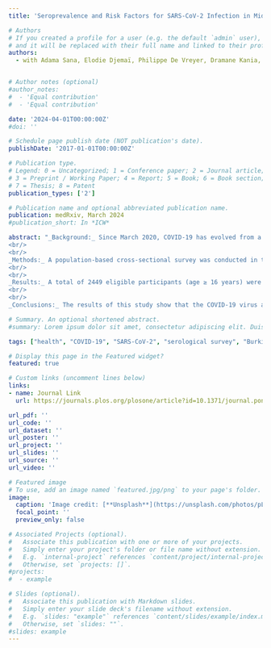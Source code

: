 ```yaml
---
title: 'Seroprevalence and Risk Factors for SARS-CoV-2 Infection in Middle-Sized Cities of Burkina Faso: A Descriptive Cross-Sectional Study'

# Authors
# If you created a profile for a user (e.g. the default `admin` user), write the username (folder name) here
# and it will be replaced with their full name and linked to their profile.
authors:
  - with Adama Sana, Elodie Djemaï, Philippe De Vreyer, Dramane Kania, Hermann Badolo and Abdramane Berthé. <span style="color:blue">PLoS ONE</span>, 19(8), e0305850 (2024)


# Author notes (optional)
#author_notes:
#  - 'Equal contribution'
#  - 'Equal contribution'

date: '2024-04-01T00:00:00Z'
#doi: ''

# Schedule page publish date (NOT publication's date).
publishDate: '2017-01-01T00:00:00Z'

# Publication type.
# Legend: 0 = Uncategorized; 1 = Conference paper; 2 = Journal article;
# 3 = Preprint / Working Paper; 4 = Report; 5 = Book; 6 = Book section;
# 7 = Thesis; 8 = Patent
publication_types: ['2']

# Publication name and optional abbreviated publication name.
publication: medRxiv, March 2024
#publication_short: In *ICW*

abstract: "_Background:_ Since March 2020, COVID-19 has evolved from a localized outbreak to a global pandemic. We assessed the seroprevalence of COVID-19 in three towns in the Centre Sud region of Burkina Faso.  
<br/>
<br/>
_Methods:_ A population-based cross-sectional survey was conducted in three middle-sized cities in Burkina Faso’s Centre Sud region, from June to July 2021. Subjects aged 16 or over at the time of the survey were considered for this seroprevalence study. The Biosynex COVID-19 BSS rapid test was used to detect immunoglobulin G (IgG) and immunoglobulin M (IgM) against SARS-CoV-2. A standardized questionnaire was also administered to collect additional information.  
<br/>
<br/>
_Results:_ A total of 2449 eligible participants (age ≥ 16 years) were identified. Serological tests for COVID-19 were performed in 2155 individuals, of which 2143 valid tests were retained and analyzed. Out of the entire sample, 246 positive tests were observed, corresponding to a prevalence of 11.48%. Prevalence was 9.35% (58 cases) in Kombissiri, 12.86% (80 cases) in Manga and 11.99% (108 cases) in Pô. By gender, 13.37% of women (164 cases) tested positive, and 8.95% of men (82 cases). Women accounted for 66.67% of all positive test subjects. The results from the multivariate analysis show a significantly higher seroprevalence in women (p = 0.007), people over 55 years old (p = 0.004), overweight people (p = 0.026) and those with drinking water sources at home (p = 0.013).
<br/>
<br/>
_Conclusions:_ The results of this study show that the COVID-19 virus also circulates in the population of middle-sized cities in Burkina Faso, far more than officially reported by the information service of the government of Burkina Faso, given the lack of systematic testing in the general population in the country. The study also highlighted the greater vulnerability of women, older and overweight individuals to the epidemic. The preventive measures put in place to fight the pandemic must take these different factors into account."

# Summary. An optional shortened abstract.
#summary: Lorem ipsum dolor sit amet, consectetur adipiscing elit. Duis posuere tellus ac convallis placerat. Proin tincidunt magna sed ex sollicitudin condimentum.

tags: ["health", "COVID-19", "SARS-CoV-2", "serological survey", "Burkina Faso"]

# Display this page in the Featured widget?
featured: true

# Custom links (uncomment lines below)
links:
- name: Journal Link
  url: https://journals.plos.org/plosone/article?id=10.1371/journal.pone.0305850

url_pdf: ''
url_code: ''
url_dataset: ''
url_poster: ''
url_project: ''
url_slides: ''
url_source: ''
url_video: ''

# Featured image
# To use, add an image named `featured.jpg/png` to your page's folder.
image:
  caption: 'Image credit: [**Unsplash**](https://unsplash.com/photos/pLCdAaMFLTE)'
  focal_point: ''
  preview_only: false

# Associated Projects (optional).
#   Associate this publication with one or more of your projects.
#   Simply enter your project's folder or file name without extension.
#   E.g. `internal-project` references `content/project/internal-project/index.md`.
#   Otherwise, set `projects: []`.
#projects:
#  - example

# Slides (optional).
#   Associate this publication with Markdown slides.
#   Simply enter your slide deck's filename without extension.
#   E.g. `slides: "example"` references `content/slides/example/index.md`.
#   Otherwise, set `slides: ""`.
#slides: example
---
```



